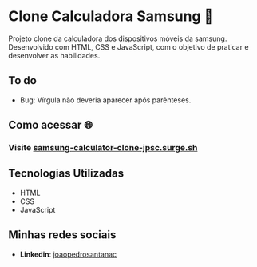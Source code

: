 # Clone Calculadora Samsung :construction:
Projeto clone da calculadora dos dispositivos móveis da samsung. Desenvolvido com HTML, CSS e JavaScript, com o objetivo de praticar e desenvolver as habilidades.

## To do
- Bug: Vírgula não deveria aparecer após parênteses.

## Como acessar :globe_with_meridians:
### Visite [samsung-calculator-clone-jpsc.surge.sh](https://samsung-calculator-clone-jpsc.surge.sh/)

## Tecnologias Utilizadas
- HTML
- CSS
- JavaScript

## Minhas redes sociais
- **Linkedin**: [joaopedrosantanac](https://www.linkedin.com/in/joaopedrosantanac/)
